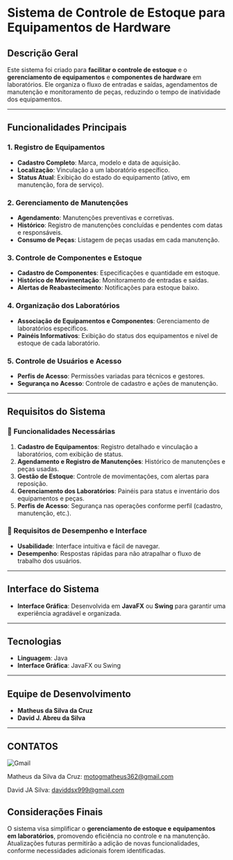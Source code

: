 
#  Sistema de Controle de Estoque para Equipamentos de Hardware 

##  Descrição Geral

Este sistema foi criado para **facilitar o controle de estoque** e o **gerenciamento de equipamentos** e **componentes de hardware** em laboratórios. Ele organiza o fluxo de entradas e saídas, agendamentos de manutenção e monitoramento de peças, reduzindo o tempo de inatividade dos equipamentos.

---

##  Funcionalidades Principais

### 1.  Registro de Equipamentos
   - **Cadastro Completo**: Marca, modelo e data de aquisição.
   - **Localização**: Vinculação a um laboratório específico.
   - **Status Atual**: Exibição do estado do equipamento (ativo, em manutenção, fora de serviço).

### 2.  Gerenciamento de Manutenções
   - **Agendamento**: Manutenções preventivas e corretivas.
   - **Histórico**: Registro de manutenções concluídas e pendentes com datas e responsáveis.
   - **Consumo de Peças**: Listagem de peças usadas em cada manutenção.

### 3.  Controle de Componentes e Estoque
   - **Cadastro de Componentes**: Especificações e quantidade em estoque.
   - **Histórico de Movimentação**: Monitoramento de entradas e saídas.
   - **Alertas de Reabastecimento**: Notificações para estoque baixo.

### 4.  Organização dos Laboratórios
   - **Associação de Equipamentos e Componentes**: Gerenciamento de laboratórios específicos.
   - **Painéis Informativos**: Exibição do status dos equipamentos e nível de estoque de cada laboratório.

### 5.  Controle de Usuários e Acesso
   - **Perfis de Acesso**: Permissões variadas para técnicos e gestores.
   - **Segurança no Acesso**: Controle de cadastro e ações de manutenção.

---

##  Requisitos do Sistema

### 🔹 Funcionalidades Necessárias

1. **Cadastro de Equipamentos**: Registro detalhado e vinculação a laboratórios, com exibição de status.
2. **Agendamento e Registro de Manutenções**: Histórico de manutenções e peças usadas.
3. **Gestão de Estoque**: Controle de movimentações, com alertas para reposição.
4. **Gerenciamento dos Laboratórios**: Painéis para status e inventário dos equipamentos e peças.
5. **Perfis de Acesso**: Segurança nas operações conforme perfil (cadastro, manutenção, etc.).

### 🔹 Requisitos de Desempenho e Interface

- **Usabilidade**: Interface intuitiva e fácil de navegar.
- **Desempenho**: Respostas rápidas para não atrapalhar o fluxo de trabalho dos usuários.

---

##  Interface do Sistema

- **Interface Gráfica**: Desenvolvida em **JavaFX** ou **Swing** para garantir uma experiência agradável e organizada.

---

##  Tecnologias

- **Linguagem**: Java 
- **Interface Gráfica**: JavaFX ou Swing 

---

##  Equipe de Desenvolvimento

- **Matheus da Silva da Cruz**
- **David J. Abreu da Silva**

---
## CONTATOS
![Gmail](https://img.shields.io/badge/Gmail-D14836?style=for-the-badge&logo=gmail&logoColor=white)

Matheus da Silva da Cruz: motogmatheus362@gmail.com

David JA Silva: daviddsx999@gmail.com 

##  Considerações Finais

O sistema visa simplificar o **gerenciamento de estoque e equipamentos em laboratórios**, promovendo eficiência no controle e na manutenção. Atualizações futuras permitirão a adição de novas funcionalidades, conforme necessidades adicionais forem identificadas.


